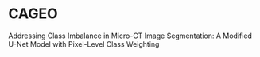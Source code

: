# CAGEO
Addressing Class Imbalance in Micro-CT Image Segmentation: A Modified U-Net Model with Pixel-Level Class Weighting
